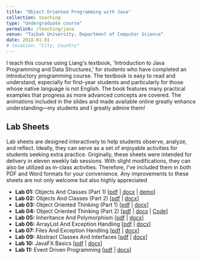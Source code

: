 ```yaml
---
title: "Object Oriented Programming with Java"
collection: teaching
type: "Undergraduate course"
permalink: /teaching/java
venue: "Taibah University, Department of Computer Science"
date: 2018-01-01
# location: "City, Country"
---
```


I teach this course using Liang's textbook, 'Introduction to Java Programming and Data Structures,' for students who have completed an introductory programming course. The textbook is easy to read and understand, especially for first-year students and particularly for those whose native language is not English. The book features many practical examples that progress as more advanced concepts are covered. The animations included in the slides and made available online greatly enhance understanding—my students and I greatly admire them!

## Lab Sheets

Lab sheets are designed interactively to help students observe, analyze, and reflect. Ideally, they can serve as a set of enjoyable activities for students seeking extra practice. Originally, these sheets were intended for delivery in eleven weekly lab sessions. With slight modifications, they can also be utilized as in-class activities. Therefore, I've included them in both PDF and Word formats for your convenience. Any improvements to these sheets are not only welcome but also highly appreciated


  <ul>
    <li>
      <strong>Lab 01:</strong> Objects And Classes (Part 1) 
      [<a href="https://marwahalaofi.github.io/files/java-programming/CS112-Lab_1_ObjectsAndClasses.pdf">pdf</a> | 
      <a href="https://marwahalaofi.github.io/files/java-programming/CS112-Lab_1_ObjectsAndClasses.docx">docx</a> |
      <a href="https://marwahalaofi.github.io/files/java-programming/RectangleDemo.java"> demo</a>]
    </li>
    <li>
      <strong>Lab 02:</strong>  Objects And Classes (Part 2) 
      [<a href="https://marwahalaofi.github.io/files/java-programming/CS112-Lab_2_ObjectsAndClasses_part_2.pdf">pdf</a> | 
      <a href="https://marwahalaofi.github.io/files/java-programming/CS112-Lab_2_ObjectsAndClasses_part_2.docx">docx</a>]
    </li>
    <li>
      <strong>Lab 03:</strong>  Object Oriented Thinking (Part 1)
      [<a href="https://marwahalaofi.github.io/files/java-programming/CS112-Lab_3_ObjectsOrientedThinking.pdf">pdf</a> | 
      <a href="https://marwahalaofi.github.io/files/java-programming/CS112-Lab_3_ObjectsOrientedThinking.docx">docx</a>]
    </li>
    <li>
      <strong>Lab 04:</strong>  Object Oriented Thinking (Part 2) 
      [<a href="https://marwahalaofi.github.io/files/java-programming/CS112-Lab_4_ObjectsOrientedThinking_part_2.pdf">pdf</a> | 
      <a href="https://marwahalaofi.github.io/files/java-programming/CS112-Lab_4_ObjectsOrientedThinking_part_2.docx">docx</a> |
      <a href="https://marwahalaofi.github.io/files/java-programming/lab_3_1.zip"> Code</a>]
    </li>
    <li>
      <strong>Lab 05:</strong>  Inheritance And Polymorphism 
      [<a href="https://marwahalaofi.github.io/files/java-programming/CS112-Lab_5_InheritanceAndPolymorphisim.pdf">pdf</a> | 
      <a href="https://marwahalaofi.github.io/files/java-programming/CS112-Lab_5_InheritanceAndPolymorphisim.docx">docx</a>]
    </li>
    <li>
      <strong>Lab 06:</strong>  ArrayList And Exception Handling 
      [<a href="https://marwahalaofi.github.io/files/java-programming/CS112-Lab_6_ArrayListAndExceptionHandling.pdf">pdf</a> | 
      <a href="https://marwahalaofi.github.io/files/java-programming/CS112-Lab_6_ArrayListAndExceptionHandling.docx">docx</a>]
    </li>
    <li>
      <strong>Lab 07:</strong>  Files And Exception Handling 
      [<a href="https://marwahalaofi.github.io/files/java-programming/CS112-Lab_8_FilesAndExceptionHandling.pdf">pdf</a> | 
      <a href="https://marwahalaofi.github.io/files/java-programming/CS112-Lab_8_FilesAndExceptionHandling.docx">docx</a>]
    </li>
    <li>
      <strong>Lab 09:</strong>  Abstract Classes And Interfaces 
      [<a href="https://marwahalaofi.github.io/files/java-programming/CS112-Lab_9_AbstractClassesAndInterfacess.pdf">pdf</a> | 
      <a href="https://marwahalaofi.github.io/files/java-programming/CS112-Lab_9_AbstractClassesAndInterfacess.docx">docx</a>]
    </li>
    <li>
      <strong>Lab 10:</strong>  JavaFX Basics 
      [<a href="https://marwahalaofi.github.io/files/java-programming/CS112-Lab_10_JavaFX_Basics.pdf">pdf</a> | 
      <a href="https://marwahalaofi.github.io/files/java-programming/CS112-Lab_10_JavaFX_Basics.docx">docx</a>]
    </li>
    <li>
      <strong>Lab 11:</strong>  Event Driven Programming 
      [<a href="https://marwahalaofi.github.io/files/java-programming/CS112-Lab_11_EventDrivenProgramming.pdf">pdf</a> | 
      <a href="https://marwahalaofi.github.io/files/java-programming/CS112-Lab_11_EventDrivenProgramming.docx">docx</a>]
    </li>
  </ul>
